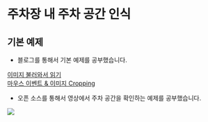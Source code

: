# 주차장 내 주차 공간 인식
## 기본 예제
- 블로그를 통해서 기본 예제를 공부했습니다.<br>

[이미지 불러와서 읽기](https://github.com/kymjaehong/parking_lot/tree/main/Image_imread_show)<br>
[마우스 이벤트 & 이미지 Cropping](https://github.com/kymjaehong/parking_lot/tree/main/Capturing_mouse_click)

- 오픈 소스를 통해서 영상에서 주차 공간을 확인하는 예제를 공부했습니다. 

<a href= 'https://github.com/olgarose/ParkingLot'><img src="https://img.shields.io/badge/Open Source-666666?style=flat&logo=github&logoColor=FFFFFF"/>

